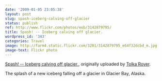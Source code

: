 ```yaml
---
date: '2009-01-05 23:05:38'
layout: post
slug: spash-iceberg-calving-off-glacier
status: publish
ref: http://www.flickr.com/photos/eob/3142879795/
title: Spash! -- Iceberg calving off glacier.
wordpress_id: '343'
categories: Travel
image: http://farm4.static.flickr.com/3201/3142879795_e64f32dcbd_m.jpg
image-text: Flickr photo
---
```



[Spash! -- Iceberg calving off glacier.](http://www.flickr.com/photos/eob/3142879795/),
originally uploaded by [Tolka Rover](http://www.flickr.com/people/eob/).



The splash of a new iceberg falling off a glacier in Glacier Bay, Alaska.


